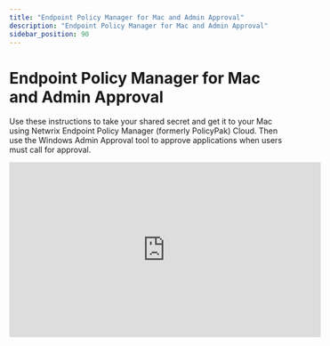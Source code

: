 ```yaml
---
title: "Endpoint Policy Manager for Mac and Admin Approval"
description: "Endpoint Policy Manager for Mac and Admin Approval"
sidebar_position: 90
---
```

# Endpoint Policy Manager for Mac and Admin Approval

Use these instructions to take your shared secret and get it to your Mac using Netwrix Endpoint
Policy Manager (formerly PolicyPak) Cloud. Then use the Windows Admin Approval tool to approve
applications when users must call for approval.

<iframe width="560" height="315" src="https://www.youtube.com/embed/Qf5LjLYczZo?si=J-HaVIMUQpYTguJ9" title="YouTube video player" frameborder="0" allow="accelerometer; autoplay; clipboard-write; encrypted-media; gyroscope; picture-in-picture; web-share" referrerpolicy="strict-origin-when-cross-origin" allowfullscreen></iframe>
